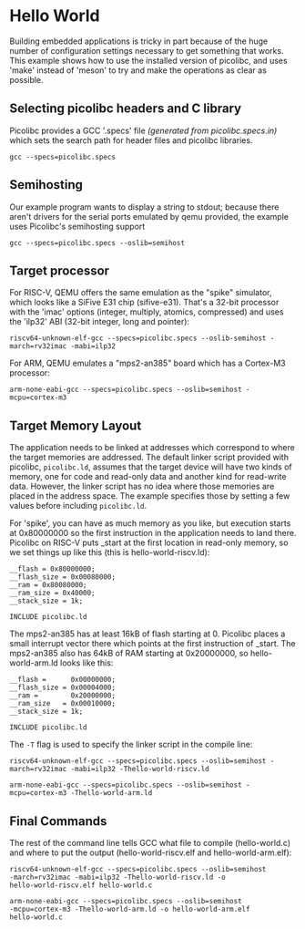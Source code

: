 # Hello World

Building embedded applications is tricky in part because of the huge
number of configuration settings necessary to get something that
works. This example shows how to use the installed version of
picolibc, and uses 'make' instead of 'meson' to try and make the
operations as clear as possible.

## Selecting picolibc headers and C library

Picolibc provides a GCC '.specs' file _(generated from
picolibc.specs.in)_ which sets the search path for
header files and picolibc libraries.

	gcc --specs=picolibc.specs

## Semihosting

Our example program wants to display a string to stdout; because there
aren't drivers for the serial ports emulated by qemu provided, the
example uses Picolibc's semihosting support

	gcc --specs=picolibc.specs --oslib=semihost

## Target processor

For RISC-V, QEMU offers the same emulation as the "spike" simulator,
which looks like a SiFive E31 chip (sifive-e31). That's a 32-bit
processor with the 'imac' options (integer, multiply, atomics,
compressed) and uses the 'ilp32' ABI (32-bit integer, long and
pointer):

	riscv64-unknown-elf-gcc --specs=picolibc.specs --oslib-semihost -march=rv32imac -mabi=ilp32

For ARM, QEMU emulates a "mps2-an385" board which has a Cortex-M3
processor:

	arm-none-eabi-gcc --specs=picolibc.specs --oslib=semihost -mcpu=cortex-m3

## Target Memory Layout

The application needs to be linked at addresses which correspond to
where the target memories are addressed. The default linker script
provided with picolibc, `picolibc.ld`, assumes that the target device
will have two kinds of memory, one for code and read-only data and
another kind for read-write data. However, the linker script has no
idea where those memories are placed in the address space. The example
specifies those by setting a few values before including
`picolibc.ld`.

For 'spike', you can have as much memory as you like, but execution
starts at 0x80000000 so the first instruction in the application needs
to land there. Picolibc on RISC-V puts _start at the first location in
read-only memory, so we set things up like this (this is
hello-world-riscv.ld):

	__flash = 0x80000000;
	__flash_size = 0x00080000;
	__ram = 0x80080000;
	__ram_size = 0x40000;
	__stack_size = 1k;

	INCLUDE picolibc.ld

The mps2-an385 has at least 16kB of flash starting at 0. Picolibc
places a small interrupt vector there which points at the first
instruction of _start.  The mps2-an385 also has 64kB of RAM starting
at 0x20000000, so hello-world-arm.ld looks like this:

	__flash =      0x00000000;
	__flash_size = 0x00004000;
	__ram =        0x20000000;
	__ram_size   = 0x00010000;
	__stack_size = 1k;

	INCLUDE picolibc.ld

The `-T` flag is used to specify the linker script in the compile
line:

	riscv64-unknown-elf-gcc --specs=picolibc.specs --oslib=semihost -march=rv32imac -mabi=ilp32 -Thello-world-riscv.ld

	arm-none-eabi-gcc --specs=picolibc.specs --oslib=semihost -mcpu=cortex-m3 -Thello-world-arm.ld

## Final Commands

The rest of the command line tells GCC what file to compile
(hello-world.c) and where to put the output (hello-world-riscv.elf and
hello-world-arm.elf):

	riscv64-unknown-elf-gcc --specs=picolibc.specs --oslib=semihost
	-march=rv32imac -mabi=ilp32 -Thello-world-riscv.ld -o
	hello-world-riscv.elf hello-world.c

	arm-none-eabi-gcc --specs=picolibc.specs --oslib=semihost
	-mcpu=cortex-m3 -Thello-world-arm.ld -o hello-world-arm.elf
	hello-world.c
